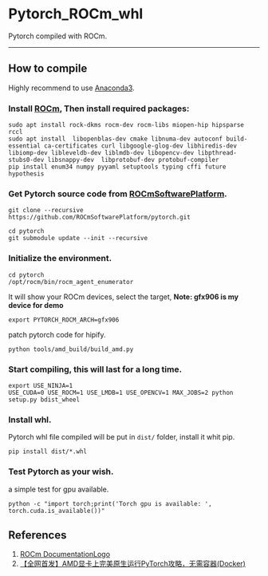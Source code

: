 # Pytorch_ROCm_whl
Pytorch compiled with ROCm.

---

## How to compile
  Highly recommend to use [Anaconda3](https://www.anaconda.com/).

### Install [ROCm](https://rocmdocs.amd.com/en/latest/Installation_Guide/Installation-Guide.html#ubuntu), Then install required packages:
  ```
  sudo apt install rock-dkms rocm-dev rocm-libs miopen-hip hipsparse rccl
  sudo apt install  libopenblas-dev cmake libnuma-dev autoconf build-essential ca-certificates curl libgoogle-glog-dev libhiredis-dev libiomp-dev libleveldb-dev liblmdb-dev libopencv-dev libpthread-stubs0-dev libsnappy-dev  libprotobuf-dev protobuf-compiler
  pip install enum34 numpy pyyaml setuptools typing cffi future hypothesis
  ```
  
### Get Pytorch source code from [ROCmSoftwarePlatform](https://github.com/ROCmSoftwarePlatform/pytorch).
  ```
  git clone --recursive https://github.com/ROCmSoftwarePlatform/pytorch.git
  
  cd pytorch
  git submodule update --init --recursive
  ```

### Initialize the environment.
  ```
  cd pytorch
  /opt/rocm/bin/rocm_agent_enumerator
  ```
  
  It will show your ROCm devices, select the target, **Note: gfx906 is my device for demo**
  
  ```
  export PYTORCH_ROCM_ARCH=gfx906
  ```
  
  patch pytorch code for hipify.
  
  ```
  python tools/amd_build/build_amd.py
  ```
  
### Start compiling, this will last for a long time.
  ```
  export USE_NINJA=1
  USE_CUDA=0 USE_ROCM=1 USE_LMDB=1 USE_OPENCV=1 MAX_JOBS=2 python setup.py bdist_wheel
  ```
  
### Install whl.
  Pytorch whl file compiled will be put in `dist/` folder, install it whit pip.
  ```
  pip install dist/*.whl
  ```
  
### Test Pytorch as your wish.
  a simple test for gpu available.
  ```
  python -c "import torch;print('Torch gpu is available: ', torch.cuda.is_available())"
  ```
  
## References

1. [ROCm DocumentationLogo](https://rocmdocs.amd.com/en/latest/)
2. [【全网首发】AMD显卡上完美原生运行PyTorch攻略，无需容器(Docker)](https://zhuanlan.zhihu.com/p/67940936)
